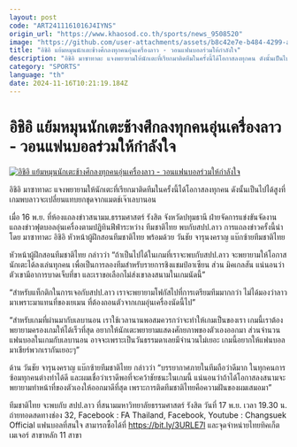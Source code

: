 ```yaml
---
layout: post
code: "ART2411161016J4IYNS"
origin_url: "https://www.khaosod.co.th/sports/news_9508520"
image: "https://github.com/user-attachments/assets/b8c42e7e-b484-4299-afff-8b039510daa9"
title: "อิชิอิ แย้มหมุนนักเตะช้างศึกลงทุกคนอุ่นเครื่องลาว - วอนแฟนบอลร่วมให้กำลังใจ"
description: "อิชิอิ มาซาทาดะ แจงพยายามให้นักเตะที่เรียกมาติดทีมในครั้งนี้ได้โอกาสลงทุกคน ดังนั้นเป็นไปได้สูงที่เกมพบลาวจะเปลี่ยนแทบยกชุดจากแมตช์เจ๊าเลบานอน"
category: "SPORTS"
language: "th"
date: 2024-11-16T10:21:19.184Z
---
```


# อิชิอิ แย้มหมุนนักเตะช้างศึกลงทุกคนอุ่นเครื่องลาว - วอนแฟนบอลร่วมให้กำลังใจ

[![อิชิอิ แย้มหมุนนักเตะช้างศึกลงทุกคนอุ่นเครื่องลาว - วอนแฟนบอลร่วมให้กำลังใจ](https://www.khaosod.co.th/wpapp/uploads/2024/11/Ishii-1.jpg "อิชิอิ แย้มหมุนนักเตะช้างศึกลงทุกคนอุ่นเครื่องลาว - วอนแฟนบอลร่วมให้กำลังใจ")](https://www.khaosod.co.th/wpapp/uploads/2024/11/Ishii-1.jpg)

อิชิอิ มาซาทาดะ แจงพยายามให้นักเตะที่เรียกมาติดทีมในครั้งนี้ได้โอกาสลงทุกคน ดังนั้นเป็นไปได้สูงที่เกมพบลาวจะเปลี่ยนแทบยกชุดจากแมตช์เจ๊าเลบานอน

เมื่อ 16 พ.ย. ที่ห้องแถลงข่าวสนามม.ธรรมศาสตร์ รังสิต จังหวัดปทุมธานี ฝ่ายจัดการแข่งขันจัดงานแถลงข่าวฟุตบอลอุ่นเครื่องตามปฏิทินฟีฟ่าระหว่าง ทีมชาติไทย พบกับสปป.ลาว การแถลงข่าวครั้งนี้นำโดย มาซาทาดะ อิชิอิ หัวหน้าผู้ฝึกสอนทีมชาติไทย พร้อมด้วย วันชัย จารุนงคราญ แบ๊กซ้ายทีมชาติไทย

หัวหน้าผู้ฝึกสอนทีมชาติไทย กล่าวว่า “ถ้าเป็นไปได้ในเกมที่เราจะพบกับสปป.ลาว จะพยายามให้โอกาสนักเตะได้ลงเล่นทุกคน เพื่อเป็นการลองทีมสำหรับรายการชิงแชมป์อาเซียน ส่วน มิคเกลสัน แน่นอนว่าตัวเขามีอาการบาดเจ็บที่ขา และเราขอเลือกไม่ส่งเขาลงสนามในเกมนัดนี้”

“สำหรับแท็กติกในการเจอกับสปป.ลาว เราจะพยายามโฟกัสไปที่การเตรียมทีมมากกว่า ไม่ได้มองว่าลาว มาเพราะมาแทนที่ของเยเมน ที่ต้องถอนตัวจากเกมอุ่นเครื่องนัดนี้ไป”

“สำหรับเกมที่ผ่านมากับเลบานอน เราใช้เวลานานพอสมควรกว่าจะทำให้เกมเป็นของเรา เกมนี้เราต้องพยายามครองเกมให้ได้เร็วที่สุด อยากให้นักเตะพยายามแสดงศักยภาพของตัวเองออกมา ส่วนจำนวนแฟนบอลในเกมกับเลบานอน อาจจะเพราะเป็นวันธรรมดาเลยมีจำนวนไม่เยอะ เกมนี้อยากให้แฟนบอลมาเชียร์พวกเรากันเยอะๆ”

ด้าน วันชัย จารุนงคราญ แบ๊กซ้ายทีมชาติไทย กล่าวว่า “บรรยากาศภายในทีมถือว่าดีมาก ในทุกคนการซ้อมทุกคนต่างทำได้ดี และผมเชื่อว่าเราดีพอที่จะคว้าชัยชนะในเกมนี้ แน่นอนว่าถ้าได้โอกาสลงสนามจะพยายามทำหน้าที่ของตัวเองให้ออกมาดีที่สุด เพราะการติดทีมชาติไทยคือความฝันของผมเสมอมา”

ทีมชาติไทย จะพบกับ สปป.ลาว ที่สนามมหาวิทยาลัยธรรมศาสตร์ รังสิต วันที่ 17 พ.ย. เวลา 19.30 น. ถ่ายทอดสดทางช่อง 32, Facebook : FA Thailand, Facebook, Youtube : Changsuek Official แฟนบอลที่สนใจ สามารถซื้อได้ที่ https://bit.ly/3URLE7l และจุดจำหน่ายไทยทิคเก็ตเมเจอร์ สาขาหลัก 11 สาขา